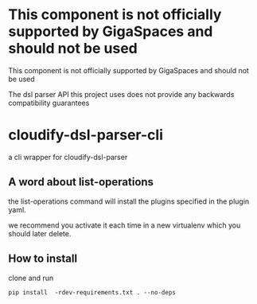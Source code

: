 


# This component is not officially supported by GigaSpaces and should not be used

This component is not officially supported by GigaSpaces and should not be used

The dsl parser API this project uses does not provide any backwards compatibility guarantees

# cloudify-dsl-parser-cli

a cli wrapper for cloudify-dsl-parser


## A word about list-operations

the list-operations command will install the plugins specified in the plugin yaml.

we recommend you activate it each time in a new virtualenv which you should later delete.

## How to install

clone and run

```
pip install  -rdev-requirements.txt . --no-deps
```


